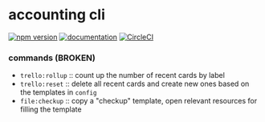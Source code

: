 # accounting cli

[![npm version](https://badge.fury.io/js/%40daniellacosse%2Faccounting-cli.svg)](https://badge.fury.io/js/%40daniellacosse%2Faccounting-cli) [![documentation](https://img.shields.io/badge/documentation-blue.svg)](https://github.com/daniellacosse/accounting-cli/tree/master/documentation#process-automation-srcrary-documentation) [![CircleCI](https://circleci.com/gh/daniellacosse/accounting-cli.svg?style=svg)](https://circleci.com/gh/daniellacosse/accounting-cli)

### commands (BROKEN)

- `trello:rollup` :: count up the number of recent cards by label
- `trello:reset` :: delete all recent cards and create new ones based on the templates in `config`
- `file:checkup` :: copy a "checkup" template, open relevant resources for filling the template
